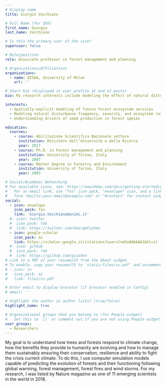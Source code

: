 ```yaml
---
# Display name
title: Giorgio Vacchiano

# Full Name (for SEO)
first_name: Giorgio
last_name: Vacchiano

# Is this the primary user of the site?
superuser: false

# Role/position
role: Associate professor in forest management and planning

# Organizations/Affiliations
organizations:
  - name: DISAA, University of Milan
    url: ''

# Short bio (displayed in user profile at end of posts)
bio: My research interests include modeling the effect of natural disturbances on ecosystem response as well as modeling future forest ecosystem services.

interests:
  - Spatially-explicit modeling of future forest ecosystem services
  - Modeling natural disturbance frequency, severity, and ecosystem response
  - Understanding drivers of seed production in forest speies

education:
  courses:
    - course: Abilitazione Scientifica Nazionale settore
      institution: Ministero dell’Università e della Ricerca
      year: 2017
    - course: Ph.D. in Forest management and planning
      institution: University of Torino, Italy
      year: 2007
    - course: Master Degree in Forestry and Environment
      institution: University of Torino, Italy
      year: 2003

# Social/Academic Networking
# For available icons, see: https://wowchemy.com/docs/getting-started/page-builder/#icons
#   For an email link, use "fas" icon pack, "envelope" icon, and a link in the
#   form "mailto:your-email@example.com" or "#contact" for contact widget.
social:
  - icon: envelope
    icon_pack: fas
    link: 'Giorgio.Vacchiano@unimi.it'
  #- icon: twitter
  #  icon_pack: fab
  #  link: https://twitter.com/GeorgeCushen
  - icon: google-scholar
    icon_pack: ai
    link: https://scholar.google.it/citations?user=Cnm5o88AAAAJ&hl=it
  #- icon: github
  #  icon_pack: fab
  #  link: https://github.com/gcushen
# Link to a PDF of your resume/CV from the About widget.
# To enable, copy your resume/CV to `static/files/cv.pdf` and uncomment the lines below.
# - icon: cv
#   icon_pack: ai
#   link: files/cv.pdf

# Enter email to display Gravatar (if Gravatar enabled in Config)
# email: ''

# Highlight the author in author lists? (true/false)
highlight_name: true

# Organizational groups that you belong to (for People widget)
#   Set this to `[]` or comment out if you are not using People widget.
user_groups:
  - Researchers
---
```


My goal is to understand how trees and forests respond to climate change, how the benefits they provide to humanity are evolving and how to manage them sustainably ensuring their conservation, resilience and ability to fight the crisis current climate. To do this, I use computer simulation models capable of predicting the evolution of forests and their functioning following global warming, forest management, forest fires and wind storms. For my research, I was listed by Nature magazine as one of 11 emerging scientists in the world in 2018.

